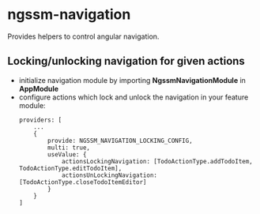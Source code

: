 # ngssm-navigation

Provides helpers to control angular navigation.

## Locking/unlocking navigation for given actions

- initialize navigation module by importing **NgssmNavigationModule** in **AppModule**
- configure actions which lock and unlock the navigation in your feature module:
    ```
    providers: [
        ...
        {
            provide: NGSSM_NAVIGATION_LOCKING_CONFIG,
            multi: true,
            useValue: {
                actionsLockingNavigation: [TodoActionType.addTodoItem, TodoActionType.editTodoItem],
                actionsUnLockingNavigation: [TodoActionType.closeTodoItemEditor]
            }
        }
    ]
    ```